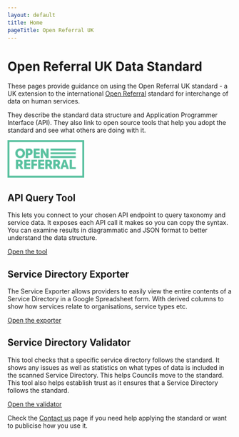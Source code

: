 ```yaml
---
layout: default
title: Home
pageTitle: Open Referral UK
---
```


# Open Referral UK Data Standard
<div class="row"><div class="col">
<p>These pages provide guidance on using the Open Referral UK standard - a UK extension to the international <a href="https://openreferral.org/">Open Referral</a> standard for interchange of data on human services.</p> 

<p>They describe the standard data structure and Application Programmer Interface (API). They also link to open source tools that help you adopt the standard and see what others are doing with it.</p>
</div><div class="col-auto d-flex align-items-center" style="min-width: 190px">  

<a href="https://www.OpenReferral.org" class="mt-0 mb-0" target="_blank"><img class="img-fluid mb-0 mt-0" style="height: 6em;" src="https://raw.githubusercontent.com/OpenReferralUK/human-services/gh-pages/assets/images/OpenReferral_Logo_Green.png" alt="Open Referral UK logo"></a>
  
</div></div>
<div class="row mb-5 mt-3">
<div class="col d-flex flex-column">
<h2>API Query Tool</h2>
<p>This lets you connect to your chosen API endpoint to query taxonomy and service data. It exposes each API call it makes so you can copy the syntax. You can examine results in diagrammatic and JSON format to better understand the data structure.</p>
<a href="https://tools.openreferraluk.org/ApiQuery/" target="_blank" class="btn btn-outline-dark mt-auto">Open the tool</a>
</div>
<div class="col d-flex flex-column">
<h2>Service Directory Exporter</h2>
<p>The Service Exporter allows providers to easily view the entire contents of a Service Directory in a Google Spreadsheet form. With derived columns to show how services relate to organisations, service types etc.</p>
<a href="https://exporter.openreferraluk.org/" target="_blank" class="btn btn-outline-dark mt-auto">Open the exporter</a>
</div>
<div class="col d-flex flex-column">
<h2>Service Directory Validator</h2>
<p>This tool checks that a specific service directory follows the standard. It shows any issues as well as statistics on what types of data is included in the scanned Service Directory. This helps Councils move to the standard. This tool also helps establish trust as it ensures that a Service Directory follows the standard.</p>
<a href="https://validator.openreferraluk.org/" target="_blank" class="btn btn-outline-dark mt-auto">Open the validator</a>
</div>   
</div> 

Check the [Contact us](https://openreferraluk.org/contact-us) page if you need help applying the standard or want to publicise how you use it.

